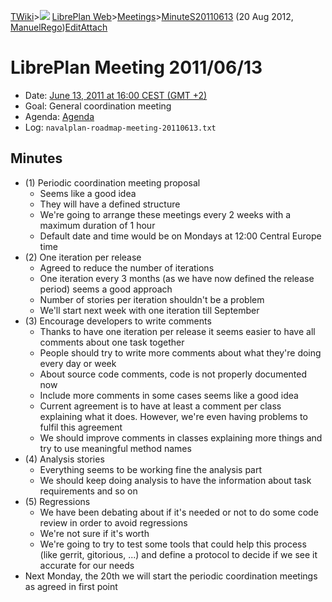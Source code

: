[TWiki](Main_WebHome)&gt;![](/twiki/pub/TWiki/TWikiDocGraphics/web-bg-small.gif) [LibrePlan Web](LibrePlan_WebHome)&gt;[Meetings](LibrePlan_Meetings)&gt;[MinuteS20110613](LibrePlan_MinuteS20110613 "Topic revision: 3 (20 Aug 2012 - 09:52:56)") (20 Aug 2012, [ManuelRego](Main_ManuelRego))[Edit](LibrePlan_MinuteS20110613?t=1520343712 "Edit this topic text")[Attach](/twiki/bin/attach/LibrePlan/MinuteS20110613 "Attach an image or document to this topic")  

 LibrePlan Meeting 2011/06/13
=============================

-   Date: [June 13, 2011 at 16:00 CEST (GMT +2)](http://www.timeanddate.com/worldclock/fixedtime.html?day=13&month=6&year=2011&hour=16&min=0&sec=0&p1=48)
-   Goal: General coordination meeting
-   Agenda: [Agenda](https://sourceforge.net/mailarchive/forum.php?thread_name=1307443691.2253.29.camel%40orion&forum_name=navalplan-devel)
-   Log: `navalplan-roadmap-meeting-20110613.txt`

 Minutes
--------

-   (1) Periodic coordination meeting proposal
    -   Seems like a good idea
    -   They will have a defined structure
    -   We're going to arrange these meetings every 2 weeks with a maximum duration of 1 hour
    -   Default date and time would be on Mondays at 12:00 Central Europe time
-   (2) One iteration per release
    -   Agreed to reduce the number of iterations
    -   One iteration every 3 months (as we have now defined the release period) seems a good approach
    -   Number of stories per iteration shouldn't be a problem
    -   We'll start next week with one iteration till September
-   (3) Encourage developers to write comments
    -   Thanks to have one iteration per release it seems easier to have all comments about one task together
    -   People should try to write more comments about what they're doing every day or week
    -   About source code comments, code is not properly documented now
    -   Include more comments in some cases seems like a good idea
    -   Current agreement is to have at least a comment per class explaining what it does. However, we're even having problems to fulfil this agreement
    -   We should improve comments in classes explaining more things and try to use meaningful method names
-   (4) Analysis stories
    -   Everything seems to be working fine the analysis part
    -   We should keep doing analysis to have the information about task requirements and so on
-   (5) Regressions
    -   We have been debating about if it's needed or not to do some code review in order to avoid regressions
    -   We're not sure if it's worth
    -   We're going to try to test some tools that could help this process (like gerrit, gitorious, ...) and define a protocol to decide if we see it accurate for our needs
-   Next Monday, the 20th we will start the periodic coordination meetings as agreed in first point
